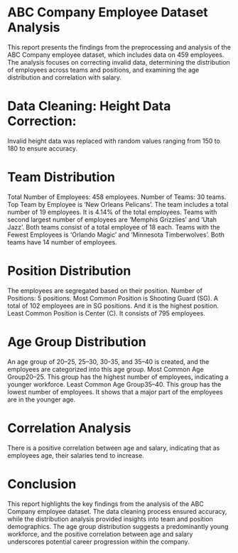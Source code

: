 # ABC Company Employee Dataset Analysis
This report presents the findings from the preprocessing and analysis of the ABC Company employee dataset, which includes data on 459 employees. The analysis focuses on correcting invalid data, determining the distribution of employees across teams and positions, and examining the age distribution and correlation with salary.

# Data Cleaning: Height Data Correction:
Invalid height data was replaced with random values ranging from 150 to 180 to ensure accuracy.

# Team Distribution
Total Number of Employees: 458 employees. Number of Teams: 30 teams. Top Team by Employee is ‘New Orleans Pelicans’. The team includes a total number of 19 employees. It is 4.14% of the total employees. Teams with second largest number of employees are ‘Memphis Grizzlies’ and ‘Utah Jazz’. Both teams consist of a total employee of 18 each. Teams with the Fewest Employees is ‘Orlando Magic’ and ‘Minnesota Timberwolves’. Both teams have 14 number of employees.

# Position Distribution
The employees are segregated based on their position. Number of Positions: 5 positions. Most Common Position is Shooting Guard (SG). A total of 102 employees are in SG positions. And it is the highest position. Least Common Position is Center (C). It consists of 795 employees.

# Age Group Distribution
An age group of 20–25, 25–30, 30-35, and 35–40 is created, and the employees are categorized into this age group. Most Common Age Group20–25. This group has the highest number of employees, indicating a younger workforce. Least Common Age Group35–40. This group has the lowest number of employees. It shows that a major part of the employees are in the younger age.

# Correlation Analysis
There is a positive correlation between age and salary, indicating that as employees age, their salaries tend to increase.

# Conclusion
This report highlights the key findings from the analysis of the ABC Company employee dataset. The data cleaning process ensured accuracy, while the distribution analysis provided insights into team and position demographics. The age group distribution suggests a predominantly young workforce, and the positive correlation between age and salary underscores potential career progression within the company.

